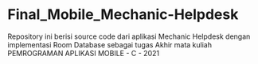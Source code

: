 # Final_Mobile_Mechanic-Helpdesk
Repository ini berisi source code dari aplikasi Mechanic Helpdesk dengan implementasi Room Database sebagai tugas Akhir mata kuliah PEMROGRAMAN APLIKASI MOBILE - C - 2021
